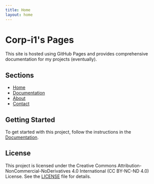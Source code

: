 ```yaml
---
title: Home
layout: home
---
```


# Corp-i1's Pages

This site is hosted using GitHub Pages and provides comprehensive documentation for my projects (eventually).

## Sections

- [Home](https://Corp-i1.github.io/)
- [Documentation](https://Corp-i1.github.io/docs/)
- [About](https://Corp-i1.github.io/about/)
- [Contact](https://Corp-i1.github.io/contact/)

## Getting Started

To get started with this project, follow the instructions in the [Documentation](https://Corp-i1.github.io/docs/).


## License

This project is licensed under the Creative Commons Attribution-NonCommercial-NoDerivatives 4.0 International (CC BY-NC-ND 4.0) License. See the [LICENSE](LICENSE.md) file for details.
